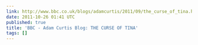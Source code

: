 ```yaml
---
link: http://www.bbc.co.uk/blogs/adamcurtis/2011/09/the_curse_of_tina.html
date: 2011-10-26 01:41 UTC
published: true
title: 'BBC - Adam Curtis Blog: THE CURSE OF TINA'
tags: []
---
```



